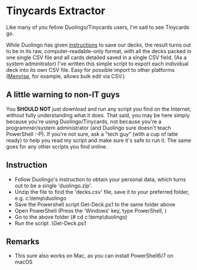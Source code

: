 # Tinycards Extractor

Like many of you fellow Duolingo/Tinycards users, I'm sad to see Tinycards go.

While Duolingo has given [instructions](https://support.duolingo.com/hc/en-us/articles/360043909772) to save our decks, the result turns out to be in its raw, computer-readable-only format, with all the decks packed in one single CSV file and all cards detailed saved in a single CSV field.  (As a system adminitrator) I've written this simple script to export each individual deck into its own CSV file.  Easy for possible import to other platforms ([Memrise](https://www.memrise.com/), for example, allows bulk edit via CSV.)

## A little warning to non-IT guys
You **SHOULD NOT** just download and run any script you find on the Internet, without fully understanding what it does.  That said, you may be here simply because you're using Duolingo/Tinycards, not because you're a programmer/system administrator (and Duolingo sure doesn't teach PowerShell :-P).  If you're not sure, ask a "tech guy" (with a cup of latte ready) to help you read my script and make sure it's safe to run it.  The same goes for any other scripts you find online.

## Instruction
* Follow Duolingo's instruction to obtain your personal data, which turns out to be a single 'duolingo.zip'.
* Unzip the file to find the 'decks.csv' file, save it to your preferred folder, e.g. c:\temp\duolingo
* Save the Powershell script Get-Deck.ps1 to the same folder above
* Open PowerShell (Press the 'Windows' key, type PowerShell, <Enter>)
* Go to the above folder (# cd c:\temp\duolingo)
* Run the script
.\Get-Deck.ps1

## Remarks
* This sure also works on Mac, as you can install PowerShell6/7 on macOS
